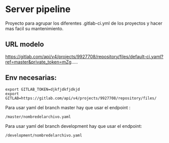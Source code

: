 # Server pipeline


 Proyecto para agrupar los diferentes .gitlab-ci.yml de los proyectos y hacer mas facil su mantenimiento.

## URL  modelo

https://gitlab.com/api/v4/projects/9927708/repository/files/default-ci.yaml?ref=master&private_token=mZg.....

## Env necesarias:

```
export GITLAB_TOKEN=djkfjdkfjdkjd
export GITLAB=https://gitlab.com/api/v4/projects/9927708/repository/files/

```


Para usar yaml del branch master hay que usar el endpoint :

``` /master/nombredelarchivo.yaml ```

Para usar yaml del branch development hay que usar el endpoint:

``` /development/nombredelarchivo.yaml ```
